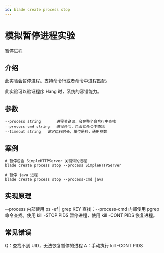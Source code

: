 ```yaml
---
id: blade create process stop
---
```


# 模拟暂停进程实验

暂停进程

## 介绍
此实验会暂停进程。支持命令行或者命令中进程匹配。

此实验可以验证程序 Hang 时，系统的容错能力。


## 参数
```text
--process string       进程关键词，会在整个命令行中查找
--process-cmd string   进程命令，只会在命令中查找
--timeout string   设定运行时长，单位是秒，通用参数
```

## 案例
```text
# 暂停包含 SimpleHTTPServer 关键词的进程
blade create process stop --process SimpleHTTPServer

# 暂停 java 进程
blade create process stop --process-cmd java
```

## 实现原理
--process 内部使用 ps -ef | grep KEY 查找；--process-cmd 内部使用 pgrep 命令查找。使用 kill -STOP PIDS 暂停进程，使用 kill -CONT PIDS 恢复进程。

## 常见错误
Q：查找不到 UID，无法恢复暂停的进程
A：手动执行 kill -CONT PIDS